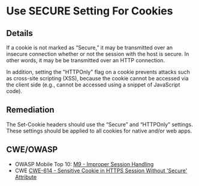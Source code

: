 # Use SECURE Setting For Cookies

## Details 

If a cookie is not marked as “Secure,” it may be transmitted over an insecure connection whether or not the session with the host is secure. In other words, it may be be transmitted over an HTTP connection.

In addition, setting the "HTTPOnly" flag on a cookie prevents attacks such as cross-site scripting (XSS), because the cookie cannot be accessed via the client side (e.g., cannot be accessed using a snippet of JavaScript code).

## Remediation

The Set-Cookie headers should use the “Secure” and “HTTPOnly” settings. These settings should be applied to all cookies for native and/or web apps.

## CWE/OWASP 

 * OWASP Mobile Top 10: [M9 - Improper Session Handling](https://www.owasp.org/index.php/Mobile_Top_10_2014-M9)
 * CWE [CWE-614 - Sensitive Cookie in HTTPS Session Without 'Secure' Attribute](http://cwe.mitre.org/data/definitions/79.html)
 
